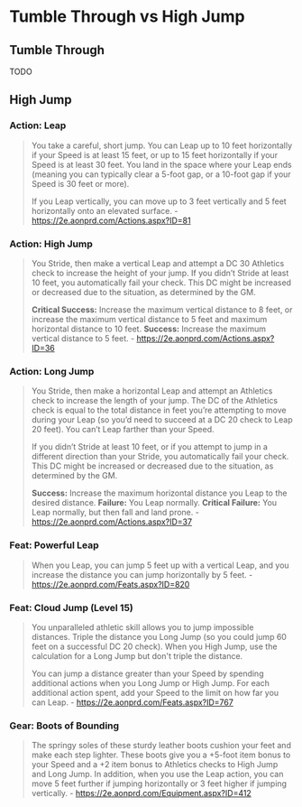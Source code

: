 # Tumble Through vs High Jump

## Tumble Through

TODO

## High Jump

### Action: Leap

>You take a careful, short jump. You can Leap up to 10 feet horizontally if your Speed is at least 15 feet, or up to 15 feet horizontally if your Speed is at least 30 feet. You land in the space where your Leap ends (meaning you can typically clear a 5-foot gap, or a 10-foot gap if your Speed is 30 feet or more).
>
>If you Leap vertically, you can move up to 3 feet vertically and 5 feet horizontally onto an elevated surface. - https://2e.aonprd.com/Actions.aspx?ID=81

### Action: High Jump

>You Stride, then make a vertical Leap and attempt a DC 30 Athletics check to increase the height of your jump. If you didn’t Stride at least 10 feet, you automatically fail your check. This DC might be increased or decreased due to the situation, as determined by the GM.
>
>**Critical Success:** Increase the maximum vertical distance to 8 feet, or increase the maximum vertical distance to 5 feet and maximum horizontal distance to 10 feet.
>**Success:** Increase the maximum vertical distance to 5 feet. - https://2e.aonprd.com/Actions.aspx?ID=36

### Action: Long Jump

>You Stride, then make a horizontal Leap and attempt an Athletics check to increase the length of your jump. The DC of the Athletics check is equal to the total distance in feet you’re attempting to move during your Leap (so you’d need to succeed at a DC 20 check to Leap 20 feet). You can’t Leap farther than your Speed.
>
>If you didn’t Stride at least 10 feet, or if you attempt to jump in a different direction than your Stride, you automatically fail your check. This DC might be increased or decreased due to the situation, as determined by the GM.
>
>**Success:** Increase the maximum horizontal distance you Leap to the desired distance.
>**Failure:** You Leap normally.
>**Critical Failure:** You Leap normally, but then fall and land prone. - https://2e.aonprd.com/Actions.aspx?ID=37

### Feat: Powerful Leap

>When you Leap, you can jump 5 feet up with a vertical Leap, and you increase the distance you can jump horizontally by 5 feet. - https://2e.aonprd.com/Feats.aspx?ID=820

### Feat: Cloud Jump (Level 15)

>You unparalleled athletic skill allows you to jump impossible distances. Triple the distance you Long Jump (so you could jump 60 feet on a successful DC 20 check). When you High Jump, use the calculation for a Long Jump but don't triple the distance.
>
>You can jump a distance greater than your Speed by spending additional actions when you Long Jump or High Jump. For each additional action spent, add your Speed to the limit on how far you can Leap. - https://2e.aonprd.com/Feats.aspx?ID=767

### Gear: Boots of Bounding

>The springy soles of these sturdy leather boots cushion your feet and make each step lighter. These boots give you a +5-foot item bonus to your Speed and a +2 item bonus to Athletics checks to High Jump and Long Jump. In addition, when you use the Leap action, you can move 5 feet further if jumping horizontally or 3 feet higher if jumping vertically. - https://2e.aonprd.com/Equipment.aspx?ID=412
